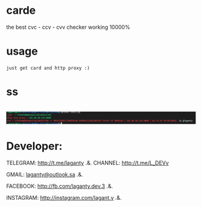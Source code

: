 # carde
the best cvc - ccv - cvv checker working 10000%

# usage
```
just get card and http proxy :)
```
# ss
<br>
<img src="تعليق توضيحي 2020-10-23 213709.png"></img>
<br>

# Developer:
TELEGRAM: http://t.me/laganty  .&.  CHANNEL: http://t.me/L_DEVv

GMAIL: laganty@outlook.sa  .&.

FACEBOOK: http://fb.com/laganty.dev.3  .&.

INSTAGRAM: http://instagram.com/lagant.y  .&.
